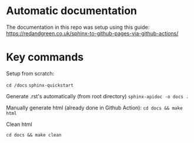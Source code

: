 Automatic documentation
===

The documentation in this repo was setup using this guide:
https://redandgreen.co.uk/sphinx-to-github-pages-via-github-actions/


Key commands
===

Setup from scratch: 

`cd /docs`
`sphinx-quickstart`

Generate .rst's automatically (from root directory)
`sphinx-apidoc -o docs .`

Manually generate html (already done in Github Action):
`cd docs && make html`

Clean html

`cd docs && make clean`